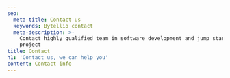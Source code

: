 ```yaml
---
seo:
  meta-title: Contact us
  keywords: Bytellio contact
  meta-description: >-
    Contact highly qualified team in software development and jump start your
    project
title: Contact
h1: 'Contact us, we can help you'
content: Contact info
---
```


